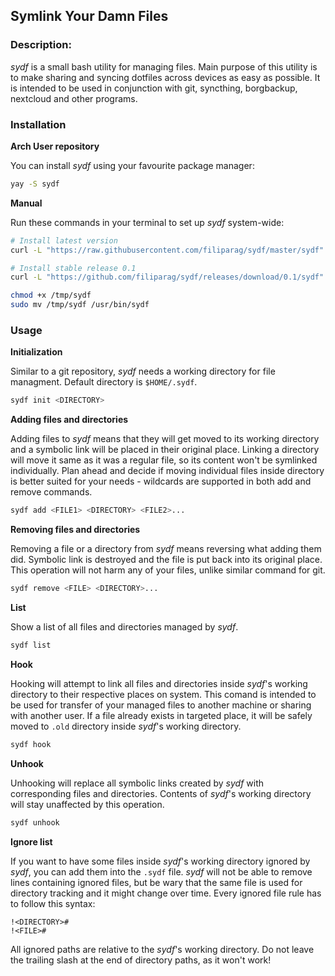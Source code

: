 ## Symlink Your Damn Files

### Description:

_sydf_ is a small bash utility for managing files. Main purpose of this utility
is to make sharing and syncing dotfiles across devices as easy as possible. It is intended to be used in conjunction with git, syncthing, borgbackup,
nextcloud and other programs.

### Installation

**Arch User repository**

You can install _sydf_ using your favourite package manager:
```sh
yay -S sydf
```

**Manual**

Run these commands in your terminal to set up _sydf_ system-wide:
```sh
# Install latest version
curl -L "https://raw.githubusercontent.com/filiparag/sydf/master/sydf" > /tmp/sydf

# Install stable release 0.1
curl -L "https://github.com/filiparag/sydf/releases/download/0.1/sydf" > /tmp/sydf

chmod +x /tmp/sydf
sudo mv /tmp/sydf /usr/bin/sydf

```

### Usage

**Initialization**

Similar to a git repository, _sydf_ needs a working directory for file managment. Default directory is `$HOME/.sydf`.
```sh
sydf init <DIRECTORY>
```
**Adding files and directories**

Adding files to _sydf_ means that they will get moved to its working directory and a symbolic link will be placed in their original place. Linking a directory will move it same as it was a regular file, so its content won't be symlinked individually. Plan ahead and decide if moving individual files inside directory is better suited for your needs - wildcards are supported in both add and remove commands.
```sh
sydf add <FILE1> <DIRECTORY> <FILE2>...
```

**Removing files and directories**

Removing a file or a directory from _sydf_ means reversing what adding them did. Symbolic link is destroyed and the file is put back into its original place. This operation will not harm any of your files, unlike similar command for git.
```sh
sydf remove <FILE> <DIRECTORY>...
```

**List**

Show a list of all files and directories managed by _sydf_.
```sh
sydf list
```

**Hook**

Hooking will attempt to link all files and directories inside _sydf_'s working directory to their respective places on system. This comand is intended to be used for transfer of your managed files to another machine or sharing with another user. If a file already exists in targeted place, it will be safely moved to `.old` directory inside _sydf_'s working directory.
```sh
sydf hook
```

**Unhook**

Unhooking will replace all symbolic links created by _sydf_ with corresponding files and directories. Contents of _sydf_'s working directory will stay unaffected by this operation.
```sh
sydf unhook
```

**Ignore list**

If you want to have some files inside _sydf_'s working directory ignored by _sydf_, you can add them into the `.sydf` file. _sydf_ will not be able to remove lines containing ignored files, but be wary that the same file is used for directory tracking and it might change over time. Every ignored file rule has to follow this syntax:
```
!<DIRECTORY>#
!<FILE>#
```
All ignored paths are relative to the _sydf_'s working directory. Do not leave the trailing slash at the end of directory paths, as it won't work!
